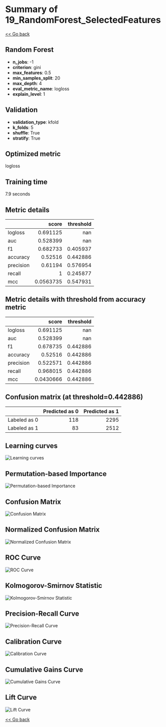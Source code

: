 # Summary of 19_RandomForest_SelectedFeatures

[<< Go back](../README.md)


## Random Forest
- **n_jobs**: -1
- **criterion**: gini
- **max_features**: 0.5
- **min_samples_split**: 20
- **max_depth**: 4
- **eval_metric_name**: logloss
- **explain_level**: 1

## Validation
 - **validation_type**: kfold
 - **k_folds**: 5
 - **shuffle**: True
 - **stratify**: True

## Optimized metric
logloss

## Training time

7.9 seconds

## Metric details
|           |     score |   threshold |
|:----------|----------:|------------:|
| logloss   | 0.691125  |  nan        |
| auc       | 0.528399  |  nan        |
| f1        | 0.682733  |    0.405937 |
| accuracy  | 0.52516   |    0.442886 |
| precision | 0.61194   |    0.576954 |
| recall    | 1         |    0.245877 |
| mcc       | 0.0563735 |    0.547931 |


## Metric details with threshold from accuracy metric
|           |     score |   threshold |
|:----------|----------:|------------:|
| logloss   | 0.691125  |  nan        |
| auc       | 0.528399  |  nan        |
| f1        | 0.678735  |    0.442886 |
| accuracy  | 0.52516   |    0.442886 |
| precision | 0.522571  |    0.442886 |
| recall    | 0.968015  |    0.442886 |
| mcc       | 0.0430666 |    0.442886 |


## Confusion matrix (at threshold=0.442886)
|              |   Predicted as 0 |   Predicted as 1 |
|:-------------|-----------------:|-----------------:|
| Labeled as 0 |              118 |             2295 |
| Labeled as 1 |               83 |             2512 |

## Learning curves
![Learning curves](learning_curves.png)

## Permutation-based Importance
![Permutation-based Importance](permutation_importance.png)
## Confusion Matrix

![Confusion Matrix](confusion_matrix.png)


## Normalized Confusion Matrix

![Normalized Confusion Matrix](confusion_matrix_normalized.png)


## ROC Curve

![ROC Curve](roc_curve.png)


## Kolmogorov-Smirnov Statistic

![Kolmogorov-Smirnov Statistic](ks_statistic.png)


## Precision-Recall Curve

![Precision-Recall Curve](precision_recall_curve.png)


## Calibration Curve

![Calibration Curve](calibration_curve_curve.png)


## Cumulative Gains Curve

![Cumulative Gains Curve](cumulative_gains_curve.png)


## Lift Curve

![Lift Curve](lift_curve.png)



[<< Go back](../README.md)
